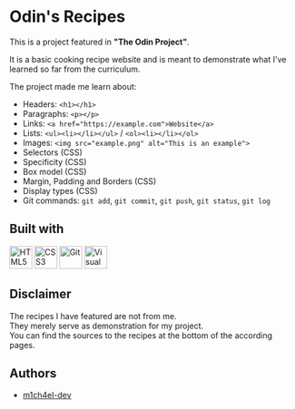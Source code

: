 # Odin's Recipes
This is a project featured in **"The Odin Project"**.

It is a basic cooking recipe website and is meant to demonstrate what I've learned so far from the curriculum.

The project made me learn about:
- Headers: `<h1></h1>`
- Paragraphs: `<p></p>`
- Links: `<a href="https://example.com">Website</a>`
- Lists: `<ul><li></li></ul>` / `<ol><li></li></ol>`
- Images: `<img src="example.png" alt="This is an example">`
- Selectors (CSS)
- Specificity (CSS)
- Box model (CSS)
- Margin, Padding and Borders (CSS)
- Display types (CSS)
- Git commands: `git add`, `git commit`, `git push`, `git status`, `git log`

## Built with
<p align="left">
<img src="https://cdn.jsdelivr.net/gh/devicons/devicon@latest/icons/html5/html5-original.svg" alt="HTML5" width="40" height="40"/>
<img src="https://cdn.jsdelivr.net/gh/devicons/devicon@latest/icons/css3/css3-original.svg" alt="CSS3" width="40" height="40"/>
<img src="https://cdn.jsdelivr.net/gh/devicons/devicon@latest/icons/git/git-original.svg" alt="Git" width="40" height="40"/>
<img src="https://cdn.jsdelivr.net/gh/devicons/devicon@latest/icons/vscode/vscode-original.svg" alt="Visual Studio Code" width="40" height="40"/>
</p>

## Disclaimer
The recipes I have featured are not from me.  
They merely serve as demonstration for my project.  
You can find the sources to the recipes at the bottom of the according pages.

## Authors
- [m1ch4el-dev](https://github.com/m1ch4el-dev)